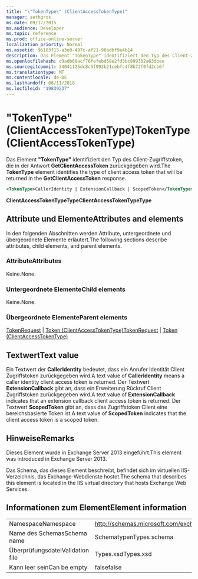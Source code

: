 ```yaml
---
title: "\"TokenType\" (ClientAccessTokenType)"
manager: sethgros
ms.date: 09/17/2015
ms.audience: Developer
ms.topic: reference
ms.prod: office-online-server
localization_priority: Normal
ms.assetid: 96103f15-a3e0-497c-af21-90adbf9a4b14
description: Das Element "TokenType" identifiziert den Typ des Client-Zugriffstoken, die in der Antwort GetClientAccessToken zurückgegeben wird.
ms.openlocfilehash: c9adb60acf76fefebd58e2fd3bc899332a63dbee
ms.sourcegitcommit: 34041125dc8c5f993b21cebfc4f8b72f0fd2cb6f
ms.translationtype: MT
ms.contentlocale: de-DE
ms.lasthandoff: 06/11/2018
ms.locfileid: "19839237"
---
```

# <a name="tokentype-clientaccesstokentype"></a><span data-ttu-id="09799-103">"TokenType" (ClientAccessTokenType)</span><span class="sxs-lookup"><span data-stu-id="09799-103">TokenType (ClientAccessTokenType)</span></span>

<span data-ttu-id="09799-104">Das Element **"TokenType"** identifiziert den Typ des Client-Zugriffstoken, die in der Antwort **GetClientAccessToken** zurückgegeben wird.</span><span class="sxs-lookup"><span data-stu-id="09799-104">The **TokenType** element identifies the type of client access token that will be returned in the **GetClientAccessToken** response.</span></span> 
  
```XML
<TokenType>CallerIdentity | ExtensionCallback | ScopedToken</TokenType>
```

 <span data-ttu-id="09799-105">**ClientAccessTokenTypeType**</span><span class="sxs-lookup"><span data-stu-id="09799-105">**ClientAccessTokenTypeType**</span></span>
## <a name="attributes-and-elements"></a><span data-ttu-id="09799-106">Attribute und Elemente</span><span class="sxs-lookup"><span data-stu-id="09799-106">Attributes and elements</span></span>

<span data-ttu-id="09799-107">In den folgenden Abschnitten werden Attribute, untergeordnete und übergeordnete Elemente erläutert.</span><span class="sxs-lookup"><span data-stu-id="09799-107">The following sections describe attributes, child elements, and parent elements.</span></span>
  
### <a name="attributes"></a><span data-ttu-id="09799-108">Attribute</span><span class="sxs-lookup"><span data-stu-id="09799-108">Attributes</span></span>

<span data-ttu-id="09799-109">Keine.</span><span class="sxs-lookup"><span data-stu-id="09799-109">None.</span></span>
  
### <a name="child-elements"></a><span data-ttu-id="09799-110">Untergeordnete Elemente</span><span class="sxs-lookup"><span data-stu-id="09799-110">Child elements</span></span>

<span data-ttu-id="09799-111">Keine.</span><span class="sxs-lookup"><span data-stu-id="09799-111">None.</span></span>
  
### <a name="parent-elements"></a><span data-ttu-id="09799-112">Übergeordnete Elemente</span><span class="sxs-lookup"><span data-stu-id="09799-112">Parent elements</span></span>

<span data-ttu-id="09799-113">[TokenRequest](tokenrequest.md) | [Token (ClientAccessTokenType)](token-clientaccesstokentype.md)</span><span class="sxs-lookup"><span data-stu-id="09799-113">[TokenRequest](tokenrequest.md) | [Token (ClientAccessTokenType)](token-clientaccesstokentype.md)</span></span>
  
## <a name="text-value"></a><span data-ttu-id="09799-114">Textwert</span><span class="sxs-lookup"><span data-stu-id="09799-114">Text value</span></span>

<span data-ttu-id="09799-115">Ein Textwert der **CallerIdentity** bedeutet, dass ein Anrufer Identität Client Zugriffstoken zurückgegeben wird.</span><span class="sxs-lookup"><span data-stu-id="09799-115">A text value of **CallerIdentity** means a caller identity client access token is returned.</span></span> <span data-ttu-id="09799-116">Der Textwert **ExtensionCallback** gibt an, dass ein Erweiterung Rückruf Client Zugriffstoken zurückgegeben wird.</span><span class="sxs-lookup"><span data-stu-id="09799-116">A text value of **ExtensionCallback** indicates that an extension callback client access token is returned.</span></span> <span data-ttu-id="09799-117">Der Textwert **ScopedToken** gibt an, dass das Zugriffstoken Client eine bereichsbasierte Token ist.</span><span class="sxs-lookup"><span data-stu-id="09799-117">A text value of **ScopedToken** indicates that the client access token is a scoped token.</span></span> 
  
## <a name="remarks"></a><span data-ttu-id="09799-118">Hinweise</span><span class="sxs-lookup"><span data-stu-id="09799-118">Remarks</span></span>

<span data-ttu-id="09799-119">Dieses Element wurde in Exchange Server 2013 eingeführt.</span><span class="sxs-lookup"><span data-stu-id="09799-119">This element was introduced in Exchange Server 2013.</span></span>
  
<span data-ttu-id="09799-120">Das Schema, das dieses Element beschreibt, befindet sich im virtuellen IIS-Verzeichnis, das Exchange-Webdienste hostet.</span><span class="sxs-lookup"><span data-stu-id="09799-120">The schema that describes this element is located in the IIS virtual directory that hosts Exchange Web Services.</span></span>
  
## <a name="element-information"></a><span data-ttu-id="09799-121">Informationen zum Element</span><span class="sxs-lookup"><span data-stu-id="09799-121">Element information</span></span>

|||
|:-----|:-----|
|<span data-ttu-id="09799-122">Namespace</span><span class="sxs-lookup"><span data-stu-id="09799-122">Namespace</span></span>  <br/> |http://schemas.microsoft.com/exchange/services/2006/types  <br/> |
|<span data-ttu-id="09799-123">Name des Schemas</span><span class="sxs-lookup"><span data-stu-id="09799-123">Schema name</span></span>  <br/> |<span data-ttu-id="09799-124">Schematypen</span><span class="sxs-lookup"><span data-stu-id="09799-124">Types schema</span></span>  <br/> |
|<span data-ttu-id="09799-125">Überprüfungsdatei</span><span class="sxs-lookup"><span data-stu-id="09799-125">Validation file</span></span>  <br/> |<span data-ttu-id="09799-126">Types.xsd</span><span class="sxs-lookup"><span data-stu-id="09799-126">Types.xsd</span></span>  <br/> |
|<span data-ttu-id="09799-127">Kann leer sein</span><span class="sxs-lookup"><span data-stu-id="09799-127">Can be empty</span></span>  <br/> |<span data-ttu-id="09799-128">false</span><span class="sxs-lookup"><span data-stu-id="09799-128">false</span></span>  <br/> |
   

